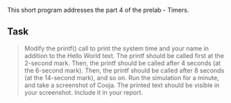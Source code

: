 This short program addresses the part 4 of the prelab - Timers.

## Task
> Modify the printf() call to print the system time and your name in
> addition to the Hello World text. The printf should be called first at the 2-second
> mark. Then, the printf should be called after 4 seconds (at the 6-second mark). Then,
> the printf should be called after 8 seconds (at the 14-second mark), and so on. Run
> the simulation for a minute, and take a screenshot of Cooja. The printed text should
> be visible in your screenshot. Include it in your report.